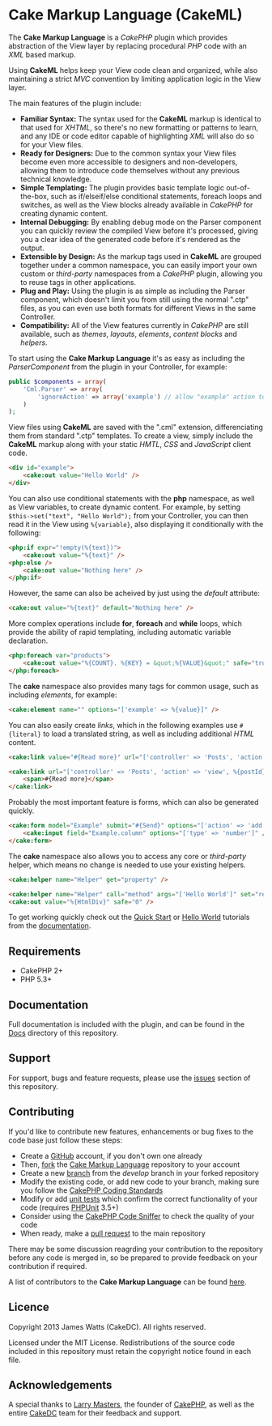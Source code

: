 Cake Markup Language (CakeML)
=============================

The **Cake Markup Language** is a *CakePHP* plugin which provides abstraction of the View layer by replacing procedural *PHP* code with an *XML* based markup.

Using **CakeML** helps keep your View code clean and organized, while also maintaining a strict *MVC* convention by limiting application logic in the View layer.

The main features of the plugin include:

* **Familiar Syntax:** The syntax used for the **CakeML** markup is identical to that used for *XHTML*, so there's no new formatting or patterns to learn, and any IDE or code editor capable of highlighting *XML* will also do so for your View files.
* **Ready for Designers:** Due to the common syntax your View files become even more accessible to designers and non-developers, allowing them to introduce code themselves without any previous technical knowledge.
* **Simple Templating:** The plugin provides basic template logic out-of-the-box, such as if/elseif/else conditional statements, foreach loops and switches, as well as the View blocks already available in *CakePHP* for creating dynamic content.
* **Internal Debugging:** By enabling debug mode on the Parser component you can quickly review the compiled View before it's processed, giving you a clear idea of the generated code before it's rendered as the output.
* **Extensible by Design:** As the markup tags used in **CakeML** are grouped together under a common namespace, you can easily import your own custom or *third-party* namespaces from a *CakePHP* plugin, allowing you to reuse tags in other applications.
* **Plug and Play:** Using the plugin is as simple as including the Parser component, which doesn't limit you from still using the normal ".ctp" files, as you can even use both formats for different Views in the same Controller.
* **Compatibility:** All of the View features currently in *CakePHP* are still available, such as *themes*, *layouts*, *elements*, *content blocks* and *helpers*.

To start using the **Cake Markup Language** it's as easy as including the *ParserComponent* from the plugin in your Controller, for example:

```php
public $components = array(
	'Cml.Parser' => array(
		'ignoreAction' => array('example') // allow "example" action to continue using "example.ctp"
	)
);
```

View files using **CakeML** are saved with the ".cml" extension, differenciating them from standard ".ctp" templates. To create a view, simply include the **CakeML** markup along with your static *HMTL*, *CSS* and *JavaScript* client code.

```html
<div id="example">
	<cake:out value="Hello World" />
</div>
```

You can also use conditional statements with the **php** namespace, as well as View variables, to create dynamic content. For example, by setting ```$this->set("text", "Hello World");``` from your Controller, you can then read it in the View using ```%{variable}```, also displaying it conditionally with the following:

```html
<php:if expr="!empty(%{text})">
	<cake:out value="%{text}" />
<php:else />
	<cake:out value="Nothing here" />
</php:if>
```

However, the same can also be acheived by just using the *default* attribute:

```html
<cake:out value="%{text}" default="Nothing here" />
```

More complex operations include **for**, **foreach** and **while** loops, which provide the ability of rapid templating, including automatic variable declaration.

```html
<php:foreach var="products">
	<cake:out value="%{COUNT}. %{KEY} = &quot;%{VALUE}&quot;" safe="true" />
</php:foreach>
```

The **cake** namespace also provides many tags for common usage, such as including *elements*, for example:

```html
<cake:element name="" options="['example' => %{value}]" />
```

You can also easily create *links*, which in the following examples use ```#{literal}``` to load a translated string, as well as including additional *HTML* content.

```html
<cake:link value="#{Read more}" url="['controller' => 'Posts', 'action' => 'view', %{postId}]" />

<cake:link url="['controller' => 'Posts', 'action' => 'view', %{postId}]">
	<span>#{Read more}</span>
</cake:link>
```

Probably the most important feature is forms, which can also be generated quickly.

```html
<cake:form model="Example" submit="#{Send}" options="['action' => 'add']">
	<cake:input field="Example.column" options="['type' => 'number']" />
</cake:form>
```

The **cake** namespace also allows you to access any core or *third-party* helper, which means no change is needed to use your existing helpers.

```html
<cake:helper name="Helper" get="property" />

<cake:helper name="Helper" call="method" args="['Hello World']" set="returnValue" />
<cake:out value="%{HtmlDiv}" safe="0" />
```

To get working quickly check out the [Quick Start](Docs/Tutorials/Quick-Start.md) or [Hello World](Docs/Tutorials/Hello-World.md) tutorials from the [documentation](Docs/Home.md).

Requirements
------------

* CakePHP 2+
* PHP 5.3+

Documentation
-------------

Full documentation is included with the plugin, and can be found in the [Docs](Docs/Home.md) directory of this repository.

Support
-------

For support, bugs and feature requests, please use the [issues](https://github.com/jameswatts/cake-markup-language/issues) section of this repository.

Contributing
------------

If you'd like to contribute new features, enhancements or bug fixes to the code base just follow these steps:

* Create a [GitHub](https://github.com/signup/free) account, if you don't own one already
* Then, [fork](https://help.github.com/articles/fork-a-repo) the [Cake Markup Language](https://github.com/jameswatts/cake-markup-language) repository to your account
* Create a new [branch](https://help.github.com/articles/creating-and-deleting-branches-within-your-repository) from the *develop* branch in your forked repository
* Modify the existing code, or add new code to your branch, making sure you follow the [CakePHP Coding Standards](http://book.cakephp.org/2.0/en/contributing/cakephp-coding-conventions.html)
* Modify or add [unit tests](http://book.cakephp.org/2.0/en/development/testing.html) which confirm the correct functionality of your code (requires [PHPUnit](http://www.phpunit.de/manual/current/en/installation.html) 3.5+)
* Consider using the [CakePHP Code Sniffer](https://github.com/cakephp/cakephp-codesniffer) to check the quality of your code
* When ready, make a [pull request](http://help.github.com/send-pull-requests/) to the main repository

There may be some discussion reagrding your contribution to the repository before any code is merged in, so be prepared to provide feedback on your contribution if required.

A list of contributors to the **Cake Markup Language** can be found [here](https://github.com/jameswatts/cake-markup-language/contributors).

Licence
-------

Copyright 2013 James Watts (CakeDC). All rights reserved.

Licensed under the MIT License. Redistributions of the source code included in this repository must retain the copyright notice found in each file.

Acknowledgements
----------------

A special thanks to [Larry Masters](https://github.com/phpnut), the founder of [CakePHP](http://cakephp.org), as well as the entire [CakeDC](http://cakedc.com) team for their feedback and support.

